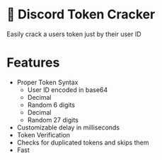 # 🚦 Discord Token Cracker
Easily crack a users token just by their user ID

# Features
- Proper Token Syntax
  - User ID encoded in base64
  - Decimal
  - Random 6 digits
  - Decimal
  - Random 27 digits
- Customizable delay in milliseconds
- Token Verification
- Checks for duplicated tokens and skips them
- Fast
